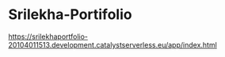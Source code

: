 # Srilekha-Portifolio
https://srilekhaportfolio-20104011513.development.catalystserverless.eu/app/index.html 
